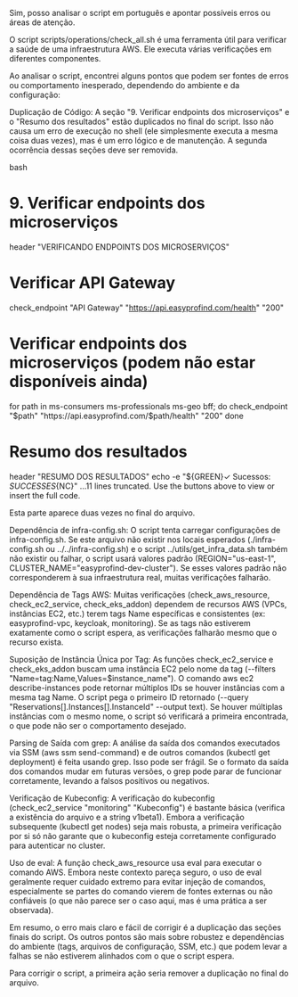 Sim, posso analisar o script em português e apontar possíveis erros ou áreas de atenção.

O script scripts/operations/check_all.sh é uma ferramenta útil para verificar a saúde de uma infraestrutura AWS. Ele executa várias verificações em diferentes componentes.

Ao analisar o script, encontrei alguns pontos que podem ser fontes de erros ou comportamento inesperado, dependendo do ambiente e da configuração:

Duplicação de Código: A seção "9. Verificar endpoints dos microserviços" e o "Resumo dos resultados" estão duplicados no final do script. Isso não causa um erro de execução no shell (ele simplesmente executa a mesma coisa duas vezes), mas é um erro lógico e de manutenção. A segunda ocorrência dessas seções deve ser removida.

bash


# 9. Verificar endpoints dos microserviços
header "VERIFICANDO ENDPOINTS DOS MICROSERVIÇOS"

# Verificar API Gateway
check_endpoint "API Gateway" "https://api.easyprofind.com/health" "200"

# Verificar endpoints dos microserviços (podem não estar disponíveis ainda)
for path in ms-consumers ms-professionals ms-geo bff; do
  check_endpoint "$path" "https://api.easyprofind.com/$path/health" "200"
done

# Resumo dos resultados
header "RESUMO DOS RESULTADOS"
echo -e "${GREEN}✓ Sucessos: $SUCCESSES${NC}"
...11 lines truncated. Use the buttons above to view or insert the full code.

Esta parte aparece duas vezes no final do arquivo.

Dependência de infra-config.sh: O script tenta carregar configurações de infra-config.sh. Se este arquivo não existir nos locais esperados (./infra-config.sh ou ../../infra-config.sh) e o script ../utils/get_infra_data.sh também não existir ou falhar, o script usará valores padrão (REGION="us-east-1", CLUSTER_NAME="easyprofind-dev-cluster"). Se esses valores padrão não corresponderem à sua infraestrutura real, muitas verificações falharão.

Dependência de Tags AWS: Muitas verificações (check_aws_resource, check_ec2_service, check_eks_addon) dependem de recursos AWS (VPCs, instâncias EC2, etc.) terem tags Name específicas e consistentes (ex: easyprofind-vpc, keycloak, monitoring). Se as tags não estiverem exatamente como o script espera, as verificações falharão mesmo que o recurso exista.

Suposição de Instância Única por Tag: As funções check_ec2_service e check_eks_addon buscam uma instância EC2 pelo nome da tag (--filters "Name=tag:Name,Values=$instance_name"). O comando aws ec2 describe-instances pode retornar múltiplos IDs se houver instâncias com a mesma tag Name. O script pega o primeiro ID retornado (--query "Reservations[].Instances[].InstanceId" --output text). Se houver múltiplas instâncias com o mesmo nome, o script só verificará a primeira encontrada, o que pode não ser o comportamento desejado.

Parsing de Saída com grep: A análise da saída dos comandos executados via SSM (aws ssm send-command) e de outros comandos (kubectl get deployment) é feita usando grep. Isso pode ser frágil. Se o formato da saída dos comandos mudar em futuras versões, o grep pode parar de funcionar corretamente, levando a falsos positivos ou negativos.

Verificação de Kubeconfig: A verificação do kubeconfig (check_ec2_service "monitoring" "Kubeconfig") é bastante básica (verifica a existência do arquivo e a string v1beta1). Embora a verificação subsequente (kubectl get nodes) seja mais robusta, a primeira verificação por si só não garante que o kubeconfig esteja corretamente configurado para autenticar no cluster.

Uso de eval: A função check_aws_resource usa eval para executar o comando AWS. Embora neste contexto pareça seguro, o uso de eval geralmente requer cuidado extremo para evitar injeção de comandos, especialmente se partes do comando vierem de fontes externas ou não confiáveis (o que não parece ser o caso aqui, mas é uma prática a ser observada).

Em resumo, o erro mais claro e fácil de corrigir é a duplicação das seções finais do script. Os outros pontos são mais sobre robustez e dependências do ambiente (tags, arquivos de configuração, SSM, etc.) que podem levar a falhas se não estiverem alinhados com o que o script espera.

Para corrigir o script, a primeira ação seria remover a duplicação no final do arquivo.